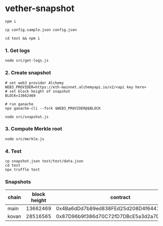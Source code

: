 # vether-snapshot

```shell
npm i

cp config.sample.json config.json

cd test && npm i
```

### 1. Get logs

```shell
node src/get-logs.js
```

### 2. Create snapshot

```shell
# set web3 provider Alchemy
WEB3_PROVIDER=https://eth-mainnet.alchemyapi.io/v2/<api key here>
# set block height of snapshot
BLOCK=13662469

# run ganache
npx ganache-cli --fork $WEB3_PROVIDER@$BLOCK

node src/snapshot.js
```

### 3. Compute Merkle root

```shell
node src/merkle.js
```

### 4. Test

```shell
cp snapshot.json test/test/data.json
cd test
npx truffle test
```

### Snapshots

| chain | block height | contract                                   | merkle root                                                        |
| ----- | ------------ | ------------------------------------------ | ------------------------------------------------------------------ |
| main  | 13662469     | 0x4Ba6dDd7b89ed838FEd25d208D4f644106E34279 | 0x93bc4275f0e850574c848d04f1a8edbb63a1d961524541e618d28f31b2c6684d |
| kovan | 28516565     | 0x87D96b9f386d70C72fD7DBcE5a3d2a7D3321446d | 0x076beee425cd687f1c68f81585d9cd19398b7e80cdcc48465c175e959946fdcd |
